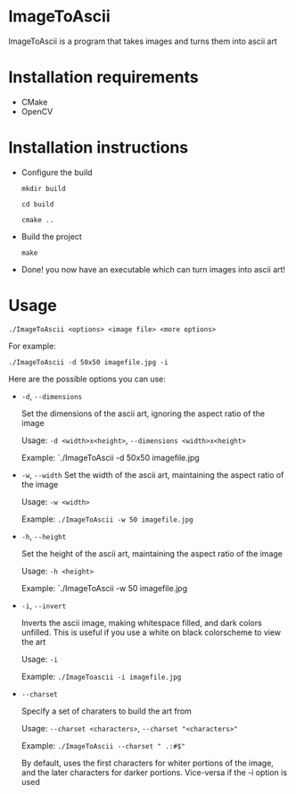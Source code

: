 # ImageToAscii
ImageToAscii is a program that takes images and turns them into ascii art

# Installation requirements
- CMake
- OpenCV

# Installation instructions
- Configure the build

  `mkdir build`

  `cd build`

  `cmake ..`

- Build the project

  `make`

- Done! you now have an executable which can turn images into ascii art!

# Usage

`./ImageToAscii <options> <image file> <more options>`

For example:

`./ImageToAscii -d 50x50 imagefile.jpg -i`

Here are the possible options you can use:


- `-d`, `--dimensions`

  Set the dimensions of the ascii art, ignoring the aspect ratio of the image

  Usage: `-d <width>x<height>`, `--dimensions <width>x<height>`

  Example: `./ImageToAscii -d 50x50 imagefile.jpg

- `-w`, `--width`
  Set the width of the ascii art, maintaining the aspect ratio of the image

  Usage: `-w <width>`

  Example: `./ImageToAscii -w 50 imagefile.jpg`

- `-h`, `--height`

  Set the height of the ascii art, maintaining the aspect ratio of the image

  Usage: `-h <height>`

  Example: `./ImageToAscii -w 50 imagefile.jpg

- `-i`, `--invert`

  Inverts the ascii image, making whitespace filled, and dark colors unfilled. This is useful
  if you use a white on black colorscheme to view the art

  Usage: `-i`

  Example: `./ImageToascii -i imagefile.jpg`

- `--charset`

  Specify a set of charaters to build the art from

  Usage: `--charset <characters>`, `--charset "<characters>"`
  
  Example: `./ImageToAscii --charset " .:#$"`
  
  By default, uses the first characters for whiter portions of the image, and the later characters for darker portions. 
  Vice-versa if the -i option is used
  
